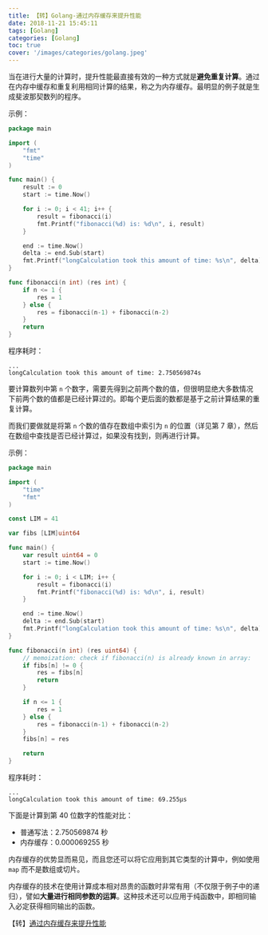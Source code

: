 ```yaml
---
title: 【转】Golang-通过内存缓存来提升性能
date: 2018-11-21 15:45:11
tags: [Golang]
categories: [Golang]
toc: true
cover: '/images/categories/golang.jpeg'
---
```


当在进行大量的计算时，提升性能最直接有效的一种方式就是**避免重复计算**。通过在内存中缓存和重复利用相同计算的结果，称之为内存缓存。最明显的例子就是生成斐波那契数列的程序。

示例：
```go
package main

import (
	"fmt"
	"time"
)

func main() {
	result := 0
	start := time.Now()

	for i := 0; i < 41; i++ {
		result = fibonacci(i)
		fmt.Printf("fibonacci(%d) is: %d\n", i, result)
	}

	end := time.Now()
	delta := end.Sub(start)
	fmt.Printf("longCalculation took this amount of time: %s\n", delta)
}

func fibonacci(n int) (res int) {
	if n <= 1 {
		res = 1
	} else {
		res = fibonacci(n-1) + fibonacci(n-2)
	}
	return
}
```
程序耗时：

    ...
    longCalculation took this amount of time: 2.750569874s

要计算数列中第 `n` 个数字，需要先得到之前两个数的值，但很明显绝大多数情况下前两个数的值都是已经计算过的。即每个更后面的数都是基于之前计算结果的重复计算。

而我们要做就是将第 `n` 个数的值存在数组中索引为 `n` 的位置（详见第 7 章），然后在数组中查找是否已经计算过，如果没有找到，则再进行计算。

示例：
```go
package main

import (
	"time"
	"fmt"
)

const LIM = 41

var fibs [LIM]uint64

func main() {
	var result uint64 = 0
	start := time.Now()

	for i := 0; i < LIM; i++ {
		result = fibonacci(i)
		fmt.Printf("fibonacci(%d) is: %d\n", i, result)
	}

	end := time.Now()
	delta := end.Sub(start)
	fmt.Printf("longCalculation took this amount of time: %s\n", delta)
}

func fibonacci(n int) (res uint64) {
	// memoization: check if fibonacci(n) is already known in array:
	if fibs[n] != 0 {
		res = fibs[n]
		return
	}

	if n <= 1 {
		res = 1
	} else {
		res = fibonacci(n-1) + fibonacci(n-2)
	}
	fibs[n] = res

	return
}
```
程序耗时：

    ...
    longCalculation took this amount of time: 69.255µs

下面是计算到第 40 位数字的性能对比：

- 普通写法：2.750569874 秒
- 内存缓存：0.000069255 秒

内存缓存的优势显而易见，而且您还可以将它应用到其它类型的计算中，例如使用 `map` 而不是数组或切片。

内存缓存的技术在使用计算成本相对昂贵的函数时非常有用（不仅限于例子中的递归），譬如**大量进行相同参数的运算**。这种技术还可以应用于纯函数中，即相同输入必定获得相同输出的函数。

【转】[通过内存缓存来提升性能](https://go.fdos.me/06.12.html)



